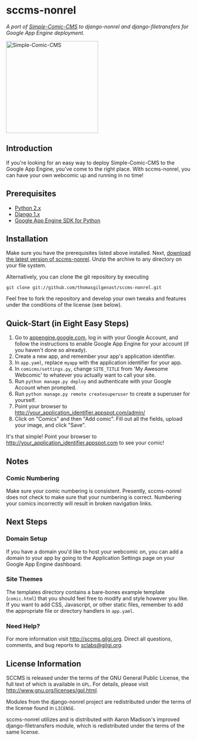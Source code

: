 sccms-nonrel
============

_A port of [Simple-Comic-CMS](https://github.com/thomasgilgenast/Simple-Comic-CMS) to django-nonrel and django-filetransfers for Google App Engine deployment._

<img src="http://sccms.gilgi.org/img/sccms.png" alt="Simple-Comic-CMS" title="Simple-Comic-CMS" height="250px" width="250px"/>

Introduction
------------

If you're looking for an easy way to deploy Simple-Comic-CMS to the Google App Engine, you've come to the right place. With sccms-nonrel, you can have your own webcomic up and running in no time!

Prerequisites
-------------

- [Python 2.x](http://python.org/)
- [Django 1.x](https://www.djangoproject.com/)
- [Google App Engine SDK for Python](http://code.google.com/appengine/downloads.html#Google_App_Engine_SDK_for_Python)

Installation
------------

Make sure you have the prerequisites listed above installed. Next, [download the latest version of sccms-nonrel](https://github.com/thomasgilgenast/sccms-nonrel/zipball/master). Unzip the archive to any directory on your file system.

Alternatively, you can clone the git repository by executing

    git clone git://github.com/thomasgilgenast/sccms-nonrel.git

Feel free to fork the repository and develop your own tweaks and features under the conditions of the license (see below).


Quick-Start (in Eight Easy Steps)
--------------------------------

1. Go to [appengine.google.com](http://appengine.google.com), log in with your Google Account, and follow the instructions to enable Google App Engine for your account (if you haven't done so already).
2. Create a new app, and remember your app's application identifier.
3. In `app.yaml`, replace `myapp` with the application identifier for your app.
4. In `comicms/settings.py`, change `SITE_TITLE` from 'My Awesome Webcomic' to whatever you actually want to call your site.
5. Run `python manage.py deploy` and authenticate with your Google Account when prompted.
6. Run `python manage.py remote createsuperuser` to create a superuser for yourself.
7. Point your browser to <http://your_application_identifier.appspot.com/admin/>
8. Click on "Comics" and then "Add comic". Fill out all the fields, upload your image, and click "Save".

It's that simple! Point your browser to <http://your_application_identifier.appspot.com> to see your comic!

Notes
-----

### Comic Numbering

Make sure your comic numbering is consistent. Presently, sccms-nonrel does not check to make sure that your numbering is correct. Numbering your comics incorrectly will result in broken navigation links.

Next Steps
----------

### Domain Setup

If you have a domain you'd like to host your webcomic on, you can add a domain to your app by going to the Application Settings page on your Google App Engine dashboard.

### Site Themes

The templates directory contains a bare-bones example template (`comic.html`) that you should feel free to modify and style however you like. If you want to add CSS, Javascript, or other static files, remember to add the appropriate file or directory handlers in `app.yaml`.

### Need Help?

For more information visit <http://sccms.gilgi.org>. Direct all questions, comments, and bug reports to <sclabs@gilgi.org>.

License Information
-------------------

SCCMS is released under the terms of the GNU General Public License, the full text of which is available in `GPL`. For details, please visit <http://www.gnu.org/licenses/gpl.html>.

Modules from the django-nonrel project are redistributed under the terms of the license found in `LICENSE`.

sccms-nonrel utilizes and is distributed with Aaron Madison's improved django-filetransfers module, which is redistributed under the terms of the same license.